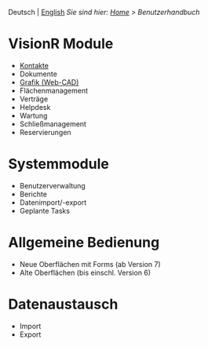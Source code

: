 <!-- TITLE: Benutzerhandbuch -->
<!-- SUBTITLE: Dokumentation der Oberflächen und Module in VisionR für Benutzer -->

Deutsch | [English](/en/user-guide)
*Sie sind hier: [Home](/home) > Benutzerhandbuch*
# VisionR Module
* [Kontakte](/de/modules/contacts)
* Dokumente
* [Grafik (Web-CAD)](/de/modules/graphics)
* Flächenmanagement
* Verträge
* Helpdesk
* Wartung
* Schließmanagement
* Reservierungen
# Systemmodule
* Benutzerverwaltung
* Berichte
* Datenimport/-export
* Geplante Tasks
# Allgemeine Bedienung
* Neue Oberflächen mit Forms (ab Version 7)
* Alte Oberflächen (bis einschl. Version 6)
# Datenaustausch
* Import
* Export